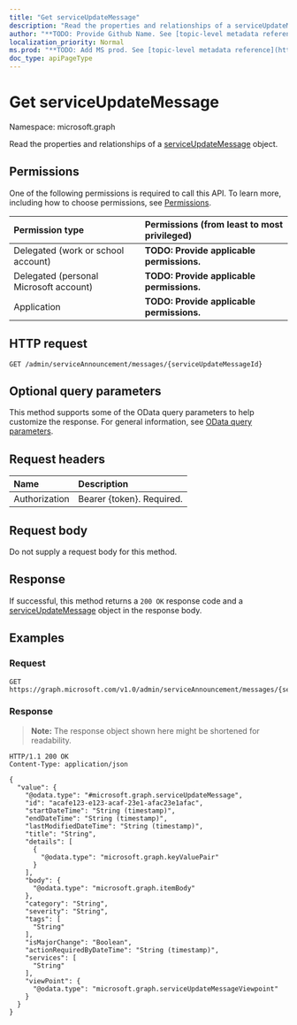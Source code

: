 ```yaml
---
title: "Get serviceUpdateMessage"
description: "Read the properties and relationships of a serviceUpdateMessage object."
author: "**TODO: Provide Github Name. See [topic-level metadata reference](https://msgo.azurewebsites.net/add/document/guidelines/metadata.html#topic-level-metadata)**"
localization_priority: Normal
ms.prod: "**TODO: Add MS prod. See [topic-level metadata reference](https://msgo.azurewebsites.net/add/document/guidelines/metadata.html#topic-level-metadata)**"
doc_type: apiPageType
---
```


# Get serviceUpdateMessage
Namespace: microsoft.graph



Read the properties and relationships of a [serviceUpdateMessage](../resources/serviceupdatemessage.md) object.

## Permissions
One of the following permissions is required to call this API. To learn more, including how to choose permissions, see [Permissions](/graph/permissions-reference).

|Permission type|Permissions (from least to most privileged)|
|:---|:---|
|Delegated (work or school account)|**TODO: Provide applicable permissions.**|
|Delegated (personal Microsoft account)|**TODO: Provide applicable permissions.**|
|Application|**TODO: Provide applicable permissions.**|

## HTTP request

<!-- {
  "blockType": "ignored"
}
-->
``` http
GET /admin/serviceAnnouncement/messages/{serviceUpdateMessageId}
```

## Optional query parameters
This method supports some of the OData query parameters to help customize the response. For general information, see [OData query parameters](/graph/query-parameters).

## Request headers
|Name|Description|
|:---|:---|
|Authorization|Bearer {token}. Required.|

## Request body
Do not supply a request body for this method.

## Response

If successful, this method returns a `200 OK` response code and a [serviceUpdateMessage](../resources/serviceupdatemessage.md) object in the response body.

## Examples

### Request
<!-- {
  "blockType": "request",
  "name": "get_serviceupdatemessage"
}
-->
``` http
GET https://graph.microsoft.com/v1.0/admin/serviceAnnouncement/messages/{serviceUpdateMessageId}
```


### Response
>**Note:** The response object shown here might be shortened for readability.
<!-- {
  "blockType": "response",
  "truncated": true,
  "@odata.type": "microsoft.graph.serviceUpdateMessage"
}
-->
``` http
HTTP/1.1 200 OK
Content-Type: application/json

{
  "value": {
    "@odata.type": "#microsoft.graph.serviceUpdateMessage",
    "id": "acafe123-e123-acaf-23e1-afac23e1afac",
    "startDateTime": "String (timestamp)",
    "endDateTime": "String (timestamp)",
    "lastModifiedDateTime": "String (timestamp)",
    "title": "String",
    "details": [
      {
        "@odata.type": "microsoft.graph.keyValuePair"
      }
    ],
    "body": {
      "@odata.type": "microsoft.graph.itemBody"
    },
    "category": "String",
    "severity": "String",
    "tags": [
      "String"
    ],
    "isMajorChange": "Boolean",
    "actionRequiredByDateTime": "String (timestamp)",
    "services": [
      "String"
    ],
    "viewPoint": {
      "@odata.type": "microsoft.graph.serviceUpdateMessageViewpoint"
    }
  }
}
```

